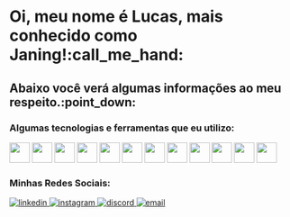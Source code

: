 <h1>Oi, meu nome é Lucas, mais conhecido como Janing!:call_me_hand:</h1>

<h2>Abaixo você verá algumas informações ao meu respeito.:point_down:</h2>

<h3>Algumas tecnologias e ferramentas que eu utilizo:</h3>

<div style="display: inline-block">
  
<img width="36px" src="https://cdn.jsdelivr.net/gh/devicons/devicon/icons/html5/html5-original-wordmark.svg" />
<img width="36px" src="https://cdn.jsdelivr.net/gh/devicons/devicon/icons/css3/css3-original-wordmark.svg" />
<img width="36px" src="https://cdn.jsdelivr.net/gh/devicons/devicon/icons/javascript/javascript-original.svg" />
<img width="36px" src="https://cdn.jsdelivr.net/gh/devicons/devicon/icons/firebase/firebase-plain-wordmark.svg" />
<img width="36px" src="https://cdn.jsdelivr.net/gh/devicons/devicon/icons/jquery/jquery-original-wordmark.svg" />
<img width="36px" src="https://cdn.jsdelivr.net/gh/devicons/devicon/icons/bootstrap/bootstrap-plain-wordmark.svg" />
<img width="36px" src="https://cdn.jsdelivr.net/gh/devicons/devicon/icons/react/react-original-wordmark.svg" />
<img width="36px" src="https://cdn.jsdelivr.net/gh/devicons/devicon/icons/nodejs/nodejs-original-wordmark.svg" />
<img width="36px" src="https://cdn.jsdelivr.net/gh/devicons/devicon/icons/mongodb/mongodb-original-wordmark.svg" />
<img width="36px" src="https://cdn.jsdelivr.net/gh/devicons/devicon/icons/figma/figma-original.svg" />
<img width="36px" src="https://cdn.jsdelivr.net/gh/devicons/devicon/icons/photoshop/photoshop-plain.svg" />
<img width="36px" src="https://cdn.jsdelivr.net/gh/devicons/devicon/icons/vscode/vscode-original-wordmark.svg" />
  
</div>

<h3>Minhas Redes Sociais:</h3>

<div style="display: inline-block">
  
<a href="https://www.linkedin.com/in/lucas-janing-de-borba-0927aa194/">
  <img src="https://img.shields.io/badge/LinkedIn-0077B5?style=for-the-badge&logo=linkedin&logoColor=white" alt="linkedin" target="_blank">
</a>
<a href="https://www.instagram.com/lucasjaning//">
  <img src="https://img.shields.io/badge/Instagram-E4405F?style=for-the-badge&logo=instagram&logoColor=white" alt="instagram" target="_blank">
</a>
<a href="https://discord.gg/HTaPcqNTMA">
  <img src="https://img.shields.io/badge/Discord-7289DA?style=for-the-badge&logo=discord&logoColor=white" alt="discord" target="_blank">
</a>
<a href="mailto:janinglucas123@gmail.com">
  <img src="https://img.shields.io/badge/Gmail-D14836?style=for-the-badge&logo=gmail&logoColor=white" alt="email" target="_blank">
</a>
  
</div>

